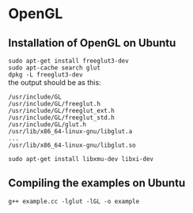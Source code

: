 # OpenGL
## Installation of OpenGL on Ubuntu  
`sudo apt-get install freeglut3-dev`  
`sudo apt-cache search glut`  
`dpkg -L freeglut3-dev`  
the output should be as this:  
```
/usr/include/GL
/usr/include/GL/freeglut.h
/usr/include/GL/freeglut_ext.h
/usr/include/GL/freeglut_std.h
/usr/include/GL/glut.h
/usr/lib/x86_64-linux-gnu/libglut.a
...
/usr/lib/x86_64-linux-gnu/libglut.so
```

`sudo apt-get install libxmu-dev libxi-dev`  

## Compiling the examples on Ubuntu
`g++ example.cc -lglut -lGL -o example`
